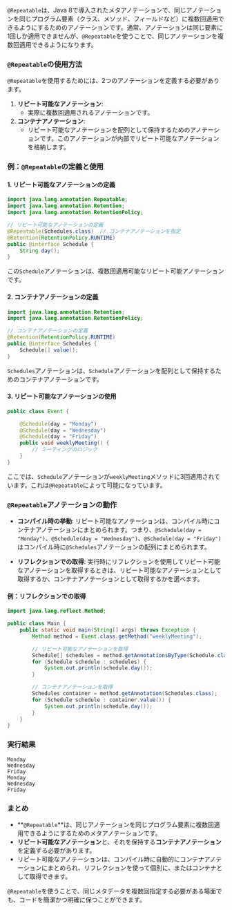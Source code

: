 `@Repeatable`は、Java 8で導入されたメタアノテーションで、同じアノテーションを同じプログラム要素（クラス、メソッド、フィールドなど）に複数回適用できるようにするためのアノテーションです。通常、アノテーションは同じ要素に1回しか適用できませんが、`@Repeatable`を使うことで、同じアノテーションを複数回適用できるようになります。

### `@Repeatable`の使用方法

`@Repeatable`を使用するためには、2つのアノテーションを定義する必要があります。

1. **リピート可能なアノテーション**:
   - 実際に複数回適用されるアノテーションです。
2. **コンテナアノテーション**:
   - リピート可能なアノテーションを配列として保持するためのアノテーションです。このアノテーションが内部でリピート可能なアノテーションを格納します。

### 例：`@Repeatable`の定義と使用

#### 1. リピート可能なアノテーションの定義

```java
import java.lang.annotation.Repeatable;
import java.lang.annotation.Retention;
import java.lang.annotation.RetentionPolicy;

// リピート可能なアノテーションの定義
@Repeatable(Schedules.class)  // コンテナアノテーションを指定
@Retention(RetentionPolicy.RUNTIME)
public @interface Schedule {
    String day();
}
```

この`Schedule`アノテーションは、複数回適用可能なリピート可能アノテーションです。

#### 2. コンテナアノテーションの定義

```java
import java.lang.annotation.Retention;
import java.lang.annotation.RetentionPolicy;

// コンテナアノテーションの定義
@Retention(RetentionPolicy.RUNTIME)
public @interface Schedules {
    Schedule[] value();
}
```

`Schedules`アノテーションは、`Schedule`アノテーションを配列として保持するためのコンテナアノテーションです。

#### 3. リピート可能なアノテーションの使用

```java
public class Event {

    @Schedule(day = "Monday")
    @Schedule(day = "Wednesday")
    @Schedule(day = "Friday")
    public void weeklyMeeting() {
        // ミーティングのロジック
    }
}
```

ここでは、`Schedule`アノテーションが`weeklyMeeting`メソッドに3回適用されています。これは`@Repeatable`によって可能になっています。

### `@Repeatable`アノテーションの動作

- **コンパイル時の挙動**: リピート可能なアノテーションは、コンパイル時にコンテナアノテーションにまとめられます。つまり、`@Schedule(day = "Monday")`、`@Schedule(day = "Wednesday")`、`@Schedule(day = "Friday")`はコンパイル時に`@Schedules`アノテーションの配列にまとめられます。
  
- **リフレクションでの取得**: 実行時にリフレクションを使用してリピート可能なアノテーションを取得するときは、リピート可能なアノテーションとして取得するか、コンテナアノテーションとして取得するかを選べます。

#### 例：リフレクションでの取得

```java
import java.lang.reflect.Method;

public class Main {
    public static void main(String[] args) throws Exception {
        Method method = Event.class.getMethod("weeklyMeeting");

        // リピート可能なアノテーションを取得
        Schedule[] schedules = method.getAnnotationsByType(Schedule.class);
        for (Schedule schedule : schedules) {
            System.out.println(schedule.day());
        }

        // コンテナアノテーションを取得
        Schedules container = method.getAnnotation(Schedules.class);
        for (Schedule schedule : container.value()) {
            System.out.println(schedule.day());
        }
    }
}
```

### 実行結果

```plaintext
Monday
Wednesday
Friday
Monday
Wednesday
Friday
```

### まとめ

- **`@Repeatable`**は、同じアノテーションを同じプログラム要素に複数回適用できるようにするためのメタアノテーションです。
- **リピート可能なアノテーション**と、それを保持する**コンテナアノテーション**を定義する必要があります。
- リピート可能なアノテーションは、コンパイル時に自動的にコンテナアノテーションにまとめられ、リフレクションを使って個別に、またはコンテナとして取得できます。

`@Repeatable`を使うことで、同じメタデータを複数回指定する必要がある場面でも、コードを簡潔かつ明確に保つことができます。
